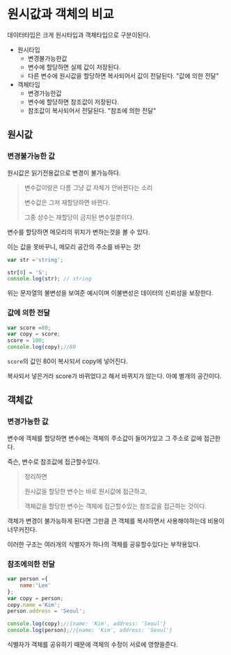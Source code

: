 # 원시값과 객체의 비교

데이터타입은 크게 원시타입과 객체타입으로 구분이된다.



- 원시타입
  - 변경불가능한값
  - 변수에 할당하면 실제 값이 저장된다.
  - 다른 변수에 원시값을 할당하면 복사되어서 값이 전달된다. "값에 의한 전달"
- 객체타입
  - 변경가능한값
  - 변수에 할당하면 참조값이 저장된다.
  - 참조값이 복사되어서 전달된다. "참조에 의한 전달"



## 원시값

### 변경불가능한 값

원시값은 읽기전용값으로 변경이 불가능하다. 

> 변수값이랑은 다름 그냥 값 자체가 안바뀐다는 소리
>
> 변수값은 그저 재할당하면 바뀐다.
>
> 그중 상수는 재할당이 금지된 변수일뿐이다.



변수를 할당하면 메모리의 위치가 변하는것을 볼 수 있다.

이는 값을 못바꾸니, 메모리 공간의 주소를 바꾸는 것!



```js
var str ='string';

str[0] = 'S';
console.log(str); // string
```

위는 문자열의 불변성을 보여준 예시이며 이불변성은 데이터의 신뢰성을 보장한다.



### 값에 의한 전달

```js
var score =80;
var copy = score;
score = 100;
console.log(copy);//80
```

`score`의 값인 80이  복사되서 copy에 넣어진다.

복사되서 넣은거라 score가 바뀌었다고 해서 바뀌지가 않는다. 아예 별개의 공간이다.





## 객체값

### 변경가능한 값

변수에 객체를 할당하면 변수에는 객체의 주소값이 들어가있고 그 주소로 값에 접근한다.

즉슨, 변수로 참조값에 접근할수있다.

> 정리하면
>
> 원시값을 할당한 변수는 바로 원시값에 접근하고,
>
> 객체값을 할당한 변수는 객체에 접근할수있는 참조값을 접근하는 것이다.



객체가 변경이 불가능하게 된다면 그만큼 큰 객체를 복사하면서 사용해야하는데 비용이 너무커진다.

이러한 구조는 여러개의 식별자가 하나의 객체를 공유할수있다는 부작용있다.



### 참조에의한 전달

```js
var person ={
    name:'Lee'
};
var copy = person;
copy.name ='Kim';
person.address = 'Seoul';

console.log(copy);//{name: 'Kim', address: 'Seoul'}
console.log(person);//{name: 'Kim', address: 'Seoul'}
```

식별자가 객체를 공유하기 때문에 객체의 수정이 서로에 영향을준다.









